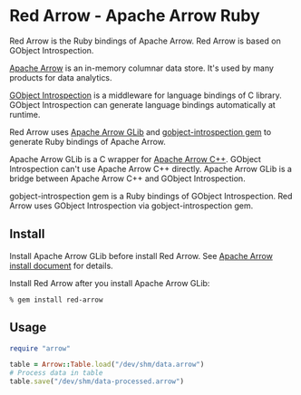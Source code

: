 <!---
  Licensed to the Apache Software Foundation (ASF) under one
  or more contributor license agreements.  See the NOTICE file
  distributed with this work for additional information
  regarding copyright ownership.  The ASF licenses this file
  to you under the Apache License, Version 2.0 (the
  "License"); you may not use this file except in compliance
  with the License.  You may obtain a copy of the License at

    http://www.apache.org/licenses/LICENSE-2.0

  Unless required by applicable law or agreed to in writing,
  software distributed under the License is distributed on an
  "AS IS" BASIS, WITHOUT WARRANTIES OR CONDITIONS OF ANY
  KIND, either express or implied.  See the License for the
  specific language governing permissions and limitations
  under the License.
-->

# Red Arrow - Apache Arrow Ruby

Red Arrow is the Ruby bindings of Apache Arrow. Red Arrow is based on GObject Introspection.

[Apache Arrow](https://arrow.apache.org/) is an in-memory columnar data store. It's used by many products for data analytics.

[GObject Introspection](https://wiki.gnome.org/action/show/Projects/GObjectIntrospection) is a middleware for language bindings of C library. GObject Introspection can generate language bindings automatically at runtime.

Red Arrow uses [Apache Arrow GLib](https://github.com/apache/arrow/tree/master/c_glib) and [gobject-introspection gem](https://rubygems.org/gems/gobject-introspection) to generate Ruby bindings of Apache Arrow.

Apache Arrow GLib is a C wrapper for [Apache Arrow C++](https://github.com/apache/arrow/tree/master/cpp). GObject Introspection can't use Apache Arrow C++ directly. Apache Arrow GLib is a bridge between Apache Arrow C++ and GObject Introspection.

gobject-introspection gem is a Ruby bindings of GObject Introspection. Red Arrow uses GObject Introspection via gobject-introspection gem.

## Install

Install Apache Arrow GLib before install Red Arrow. See [Apache Arrow install document](https://arrow.apache.org/install/) for details.

Install Red Arrow after you install Apache Arrow GLib:

```console
% gem install red-arrow
```

## Usage

```ruby
require "arrow"

table = Arrow::Table.load("/dev/shm/data.arrow")
# Process data in table
table.save("/dev/shm/data-processed.arrow")
```
